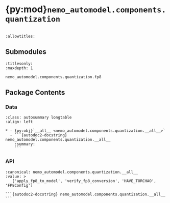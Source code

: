 # {py:mod}`nemo_automodel.components.quantization`

```{py:module} nemo_automodel.components.quantization
```

```{autodoc2-docstring} nemo_automodel.components.quantization
:allowtitles:
```

## Submodules

```{toctree}
:titlesonly:
:maxdepth: 1

nemo_automodel.components.quantization.fp8
```

## Package Contents

### Data

````{list-table}
:class: autosummary longtable
:align: left

* - {py:obj}`__all__ <nemo_automodel.components.quantization.__all__>`
  - ```{autodoc2-docstring} nemo_automodel.components.quantization.__all__
    :summary:
    ```
````

### API

````{py:data} __all__
:canonical: nemo_automodel.components.quantization.__all__
:value: >
   ['apply_fp8_to_model', 'verify_fp8_conversion', 'HAVE_TORCHAO', 'FP8Config']

```{autodoc2-docstring} nemo_automodel.components.quantization.__all__
```

````
